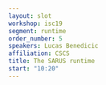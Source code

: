 ```yaml
---
layout: slot
workshop: isc19
segment: runtime
order_number: 5
speakers: Lucas Benedicic
affiliation: CSCS
title: The SARUS runtime
start: "10:20"
---
```


